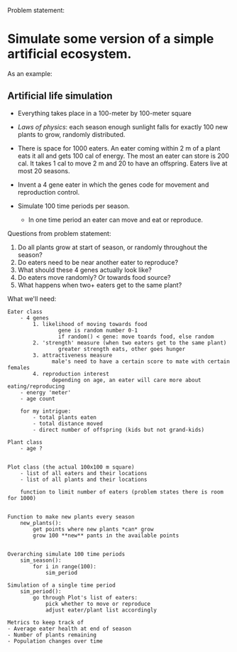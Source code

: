 Problem statement:

# Simulate some version of a simple artificial ecosystem. 
As an example:

## Artificial life simulation 
* Everything takes place in a 100-meter by 100-meter square

* *Laws of physics*: each season enough sunlight falls for exactly 100 new 
plants to grow, randomly distributed.

* There is space for 1000 eaters. An eater coming within 2 m of a plant eats 
it all and gets 100 cal of energy. The most an eater can store is 200 cal. 
It takes 1 cal to move 2 m and 20 to have an offspring. 
Eaters live at most 20 seasons.

* Invent a 4 gene eater in which the genes code for movement and reproduction
control. 
* Simulate 100 time periods per season. 
  * In one time period an eater can move and eat or reproduce.


Questions from problem statement:
1) Do all plants grow at start of season, or randomly throughout the season?
2) Do eaters need to be near another eater to reproduce?
3) What should these 4 genes actually look like?
4) Do eaters move randomly? Or towards food source?
5) What happens when two+ eaters get to the same plant?



What we'll need:

    Eater class
        - 4 genes
            1. likelihood of moving towards food
                    gene is random number 0-1
                    if random() < gene: move toards food, else random
            2. 'strength' measure (when two eaters get to the same plant)
                    greater strength eats, other goes hunger
            3. attractiveness measure
                  male's need to have a certain score to mate with certain females
            4. reproduction interest
                  depending on age, an eater will care more about eating/reproducing
        - energy 'meter'
        - age count

        for my intrigue:
            - total plants eaten
            - total distance moved
            - direct number of offspring (kids but not grand-kids)

    Plant class
        - age ?


    Plot class (the actual 100x100 m square)
        - list of all eaters and their locations
        - list of all plants and their locations

        function to limit number of eaters (problem states there is room for 1000)


    Function to make new plants every season
        new_plants():
            get points where new plants *can* grow
            grow 100 **new** pants in the available points


    Overarching simulate 100 time periods
        sim_season():
            for i in range(100):
                sim_period

    Simulation of a single time period
        sim_period():
            go through Plot's list of eaters:
                pick whether to move or reproduce
                adjust eater/plant list accordingly

    Metrics to keep track of
    - Average eater health at end of season
    - Number of plants remaining 
    - Population changes over time
